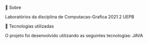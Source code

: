 📌 Sobre

Laboratórios da disciplina de Computacao-Grafica 2021.2 UEPB

🔎 Tecnologias utilizadas

O projeto foi desenvolvido utilizando as seguintes tecnologias:
JAVA 
